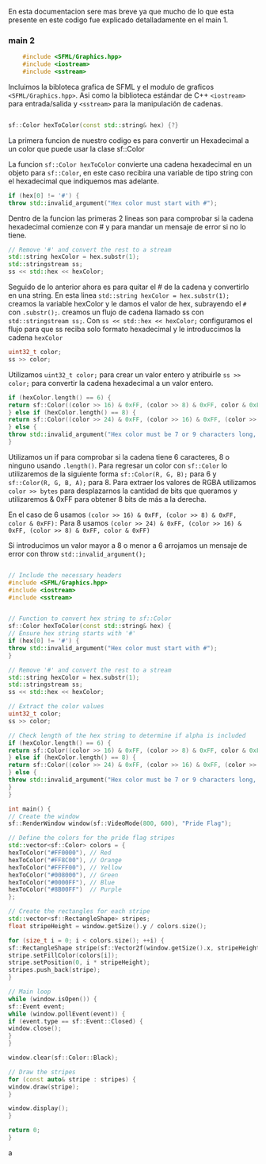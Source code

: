 En esta documentacion sere mas breve ya que mucho de lo que esta presente en este codigo
fue explicado detalladamente en el main 1.

### main 2

```c++
    #include <SFML/Graphics.hpp>
    #include <iostream>
    #include <sstream>
```

Incluimos la bibloteca grafica de SFML y el modulo de graficos `<SFML/Graphics.hpp>`. Asi como la biblioteca estándar de 
C++ `<iostream>` para entrada/salida y `<sstream>` para la manipulación de cadenas.
```c++

sf::Color hexToColor(const std::string& hex) {?}
```
La primera funcion de nuestro codigo es para convertir un Hexadecimal a un color que puede usar la clase sf::Color

La funcion `sf::Color hexToColor` convierte una cadena hexadecimal en un objeto para `sf::Color`, en este caso 
recibira una variable de tipo string con el hexadecimal que indiquemos mas adelante.
```c++
if (hex[0] != '#') {
throw std::invalid_argument("Hex color must start with #");
```
Dentro de la funcion las primeras 2 lineas son para comprobar si la cadena hexadecimal comienze con #
y para mandar un mensaje de error si no lo tiene.    

```c++
// Remove '#' and convert the rest to a stream
std::string hexColor = hex.substr(1);
std::stringstream ss;
ss << std::hex << hexColor;
```
Seguido de lo anterior ahora es para quitar el # de la cadena y convertirlo en una string.
En esta linea `std::string hexColor = hex.substr(1);` creamos la variable hexColor y le damos el valor de
hex, subrayendo el `#` con `.substr();`. creamos un flujo de cadena llamado ss con `std::stringstream ss;`. Con
`ss << std::hex << hexColor;` configuramos el flujo para que ss reciba solo formato hexadecimal y le 
introduccimos la cadena `hexColor`

```c++
uint32_t color;
ss >> color;
```
Utilizamos `uint32_t color;` para crear un valor entero y atribuirle `ss >> color;` para convertir la cadena 
hexadecimal a un valor entero.
```c++
if (hexColor.length() == 6) {
return sf::Color((color >> 16) & 0xFF, (color >> 8) & 0xFF, color & 0xFF);
} else if (hexColor.length() == 8) {
return sf::Color((color >> 24) & 0xFF, (color >> 16) & 0xFF, (color >> 8) & 0xFF, color & 0xFF);
} else {
throw std::invalid_argument("Hex color must be 7 or 9 characters long, including #");
}
```
Utilizamos un if para comprobar si la cadena tiene 6 caracteres, 8 o ninguno usando `.length()`.
Para regresar un color con `sf::Color` lo utilizaremos de la siguiente forma `sf::Color(R, G, B);` para 6
y `sf::Color(R, G, B, A);` para 8. Para extraer los valores de RGBA utilizamos `color >> bytes` para desplazarnos 
la cantidad de bits que queramos y utilizaremos & 0xFF para obtener 8 bits de más a la derecha.

En el caso de 6 usamos `(color >> 16) & 0xFF, (color >> 8) & 0xFF, color & 0xFF):`
Para 8 usamos `(color >> 24) & 0xFF, (color >> 16) & 0xFF, (color >> 8) & 0xFF, color & 0xFF)`

Si introducimos un valor mayor a 8 o menor a 6 arrojamos un mensaje de error con throw `std::invalid_argument();`

```c++

// Include the necessary headers
#include <SFML/Graphics.hpp>
#include <iostream>
#include <sstream>


// Function to convert hex string to sf::Color
sf::Color hexToColor(const std::string& hex) {
// Ensure hex string starts with '#'
if (hex[0] != '#') {
throw std::invalid_argument("Hex color must start with #");
}

// Remove '#' and convert the rest to a stream
std::string hexColor = hex.substr(1);
std::stringstream ss;
ss << std::hex << hexColor;

// Extract the color values
uint32_t color;
ss >> color;

// Check length of the hex string to determine if alpha is included
if (hexColor.length() == 6) {
return sf::Color((color >> 16) & 0xFF, (color >> 8) & 0xFF, color & 0xFF);
} else if (hexColor.length() == 8) {
return sf::Color((color >> 24) & 0xFF, (color >> 16) & 0xFF, (color >> 8) & 0xFF, color & 0xFF);
} else {
throw std::invalid_argument("Hex color must be 7 or 9 characters long, including #");
}
}

int main() {
// Create the window
sf::RenderWindow window(sf::VideoMode(800, 600), "Pride Flag");

// Define the colors for the pride flag stripes
std::vector<sf::Color> colors = {
hexToColor("#FF0000"), // Red
hexToColor("#FF8C00"), // Orange
hexToColor("#FFFF00"), // Yellow
hexToColor("#008000"), // Green
hexToColor("#0000FF"), // Blue
hexToColor("#8B00FF")  // Purple
};

// Create the rectangles for each stripe
std::vector<sf::RectangleShape> stripes;
float stripeHeight = window.getSize().y / colors.size();

for (size_t i = 0; i < colors.size(); ++i) {
sf::RectangleShape stripe(sf::Vector2f(window.getSize().x, stripeHeight));
stripe.setFillColor(colors[i]);
stripe.setPosition(0, i * stripeHeight);
stripes.push_back(stripe);
}

// Main loop
while (window.isOpen()) {
sf::Event event;
while (window.pollEvent(event)) {
if (event.type == sf::Event::Closed) {
window.close();
}
}

window.clear(sf::Color::Black);

// Draw the stripes
for (const auto& stripe : stripes) {
window.draw(stripe);
}

window.display();
}

return 0;
}
```
a
